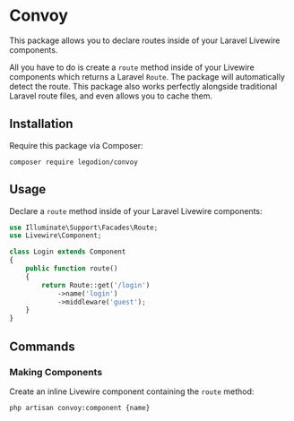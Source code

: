# Convoy

This package allows you to declare routes inside of your Laravel Livewire components.

All you have to do is create a `route` method inside of your Livewire components which returns a Laravel `Route`. The package will automatically detect the route. This package also works perfectly alongside traditional Laravel route files, and even allows you to cache them.

## Installation

Require this package via Composer:

```console
composer require legodion/convoy
```

## Usage

Declare a `route` method inside of your Laravel Livewire components:

```php
use Illuminate\Support\Facades\Route;
use Livewire\Component;

class Login extends Component
{
    public function route()
    {
        return Route::get('/login')
            ->name('login')
            ->middleware('guest');
    }
}
```

## Commands

### Making Components

Create an inline Livewire component containing the `route` method:

```console
php artisan convoy:component {name}
```
